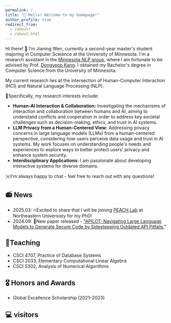 ```yaml
---
permalink: /
title: "👋 Hello! Welcome to my homepage!"
author_profile: true
redirect_from: 
  - /about/
  - /about.html
---
```



<!-- Start HTML -->
<p>Hi there! 👋 I’m Jianing Wen, currently a second-year master's student majoring in Computer Sceience at the University of Minnesota. I'm a research assistant in the <a href="https://minnesotanlp.github.io/">Minnesota NLP group</a>, where I am fortunate to be advised by Prof. <a href="https://dykang.github.io/">Dongyeop Kang</a>. I obtained my Bachelor's degree in Computer Science from the University of Minnesota.</p>

<p>My current research lies at the intersection of Human-Computer Interaction (HCI) and Natural Language Processing (NLP).</p>
<p>💭Specifically, my research interests include:</p>
<ul>
  <li><b>Human-AI Interaction & Collaboration:</b> Investigating the mechanisms of interaction and collaboration between humans and AI, aiming to understand conflicts and cooperation in order to address key societal challenges such as decision-making, ethics, and trust in AI systems.</li>
  <li><b>LLM Privacy from a Human-Centered View:</b> Addressing privacy concerns in large language models (LLMs) from a human-centered perspective, considering how users perceive data usage and trust in AI systems. My work focuses on understanding people's needs and experiences to explore ways to better protect users' privacy and enhance system security.</li>
  <li><b>Interdisciplinary Applications:</b> I am passionate about developing interactive systems for diverse domains.</li>
</ul>

<p>✉️I'm always happy to chat - feel free to reach out with any questions!</p>
<!-- End HTML -->

📻 News
------
- 2025.03: 🔥Excited to share that I will be joining <a href="https://tianshili.me/lab/">PEACH Lab</a> at Northeastern Universisty for my PhD!
- 2024.09: 📜New paper released - <a href="https://arxiv.org/abs/2409.16526">"APILOT: Navigating Large Language Models to Generate Secure Code by Sidestepping Outdated API Pitfalls.</a>"

📖Teaching 
------
- CSCI 4707, Practice of Database Systems
- CSCI 2033, Elementary Computational Linear Algebra
- CSCI 5302, Analysis of Numerical Algorithms

🎖 Honors and Awards
------
- Global Excellence Scholarship (2021–2023)

💻 visitors
------
<div class= "visitor">
  <script type="text/javascript" id="clustrmaps" src="//clustrmaps.com/map_v2.js?d=k6zeREDMHp6zN2DgKcBuNlkoyRbdKcQvmw4htzFN0-o&cl=ffffff&w=a"></script>
</div>

